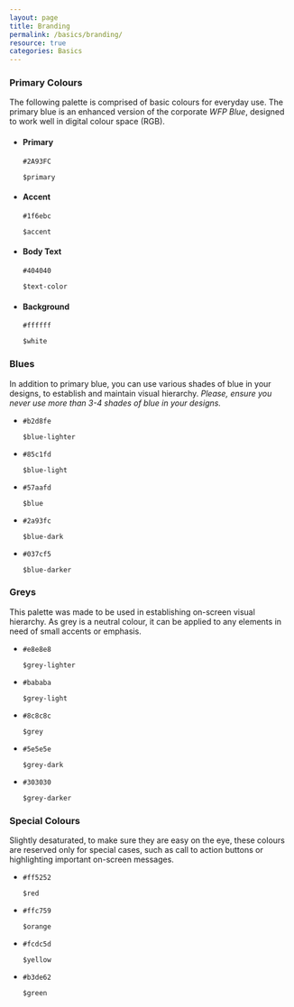```yaml
---
layout: page
title: Branding
permalink: /basics/branding/
resource: true
categories: Basics
---
```


### Primary Colours
The following palette is comprised of basic colours for everyday use. The primary blue is an enhanced version of the corporate _WFP Blue_, designed to work well in digital colour space (RGB).

<ul class="wfp-grid inline-grid colours">
  <li class="wfp-u-1-2 wfp-u-md-1-4">
    <div class="inline-item c-primary"></div>
    <div class="desc">
      <h4>Primary</h4>
      <p><code>#2A93FC</code></p>
      <p><code>$primary</code></p>
    </div>
  </li>
  <li class="wfp-u-1-2 wfp-u-md-1-4">
    <div class="inline-item c-secondary"></div>
    <div class="desc">
      <h4>Accent</h4>
      <p><code>#1f6ebc</code></p>
      <p><code>$accent</code></p>
    </div>
  </li>
  <li class="wfp-u-1-2 wfp-u-md-1-4">
    <div class="inline-item c-text"></div>
    <div class="desc">
      <h4>Body Text</h4>
      <p><code>#404040</code></p>
      <p><code>$text-color</code></p>
    </div>
  </li>
  <li class="wfp-u-1-2 wfp-u-md-1-4">
    <div class="inline-item c-background"></div>
    <div class="desc">
      <h4>Background</h4>
      <p><code>#ffffff</code></p>
      <p><code>$white</code></p>
    </div>
  </li>
</ul>

### Blues
In addition to primary blue, you can use various shades of blue in your designs, to establish and maintain visual hierarchy. _Please, ensure you never use more than 3-4 shades of blue in your designs._

<ul class="wfp-grid inline-grid colours">
  <li class="wfp-u-1-2 wfp-u-md-1-5">
    <div class="inline-item narrow c-blue-1"></div>
    <div class="desc">
      <p><code>#b2d8fe</code></p>
      <p><code>$blue-lighter</code></p>
    </div>
  </li>
  <li class="wfp-u-1-2 wfp-u-md-1-5">
    <div class="inline-item narrow c-blue-2"></div>
    <div class="desc">
      <p><code>#85c1fd</code></p>
      <p><code>$blue-light</code></p>
    </div>
  </li>
  <li class="wfp-u-1-2 wfp-u-md-1-5">
    <div class="inline-item narrow c-blue-3"></div>
    <div class="desc">
      <p><code>#57aafd</code></p>
      <p><code>$blue</code></p>
    </div>
  </li>
  <li class="wfp-u-1-2 wfp-u-md-1-5">
    <div class="inline-item narrow c-blue-4"></div>
    <div class="desc">
      <p><code>#2a93fc</code></p>
      <p><code>$blue-dark</code></p>
    </div>
  </li>
  <li class="wfp-u-1-2 wfp-u-md-1-5">
    <div class="inline-item narrow c-blue-5"></div>
    <div class="desc">
      <p><code>#037cf5</code></p>
      <p><code>$blue-darker</code></p>
    </div>
  </li>
</ul>

### Greys
This palette was made to be used in establishing on-screen visual hierarchy. As grey is a neutral colour, it can be applied to any elements in need of small accents or emphasis.

<ul class="wfp-grid inline-grid colours">
  <li class="wfp-u-1-2 wfp-u-md-1-5">
    <div class="inline-item c-grey-1"></div>
    <div class="desc">
      <p><code>#e8e8e8</code></p>
      <p><code>$grey-lighter</code></p>
    </div>
  </li>
  <li class="wfp-u-1-2 wfp-u-md-1-5">
    <div class="inline-item c-grey-2"></div>
    <div class="desc">
      <p><code>#bababa</code></p>
      <p><code>$grey-light</code></p>
    </div>
  </li>
  <li class="wfp-u-1-2 wfp-u-md-1-5">
    <div class="inline-item c-grey-3"></div>
    <div class="desc">
      <p><code>#8c8c8c</code></p>
      <p><code>$grey</code></p>
    </div>
  </li>
  <li class="wfp-u-1-2 wfp-u-md-1-5">
    <div class="inline-item c-grey-4"></div>
    <div class="desc">
      <p><code>#5e5e5e</code></p>
      <p><code>$grey-dark</code></p>
    </div>
  </li>
  <li class="wfp-u-1-2 wfp-u-md-1-5">
    <div class="inline-item c-grey-5"></div>
    <div class="desc">
      <p><code>#303030</code></p>
      <p><code>$grey-darker</code></p>
    </div>
  </li>
</ul>

### Special Colours
Slightly desaturated, to make sure they are easy on the eye, these colours are reserved only for special cases, such as call to action buttons or highlighting important on-screen messages.

<ul class="wfp-grid inline-grid colours">
  <li class="wfp-u-1-2 wfp-u-md-1-4">
    <div class="inline-item c-red"></div>
    <div class="desc">
      <p><code>#ff5252</code></p>
      <p><code>$red</code></p>
    </div>
  </li>
  <li class="wfp-u-1-2 wfp-u-md-1-4">
    <div class="inline-item c-orange"></div>
    <div class="desc">
      <p><code>#ffc759</code></p>
      <p><code>$orange</code></p>
    </div>
  </li>
  <li class="wfp-u-1-2 wfp-u-md-1-4">
    <div class="inline-item c-yellow"></div>
    <div class="desc">
      <p><code>#fcdc5d</code></p>
      <p><code>$yellow</code></p>
    </div>
  </li>
  <li class="wfp-u-1-2 wfp-u-md-1-4">
    <div class="inline-item c-green"></div>
    <div class="desc">
      <p><code>#b3de62</code></p>
      <p><code>$green</code></p>
    </div>
  </li>
</ul>
